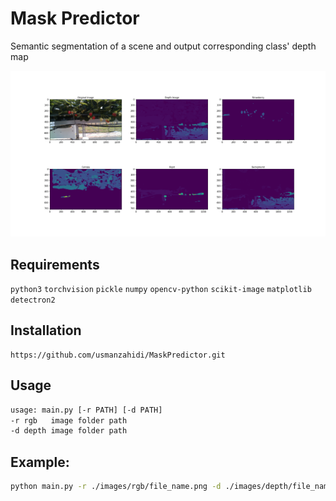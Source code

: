 # Mask Predictor

Semantic segmentation of a scene and output corresponding class' depth map

![Example images](data/output_fig.png)

## Requirements
`python3` `torchvision` `pickle` `numpy` `opencv-python` `scikit-image` `matplotlib`
`detectron2`

## Installation

```
https://github.com/usmanzahidi/MaskPredictor.git
```

## Usage

```bash
usage: main.py [-r PATH] [-d PATH]
-r rgb   image folder path
-d depth image folder path
```

## Example:

```bash
python main.py -r ./images/rgb/file_name.png -d ./images/depth/file_name.png
```
